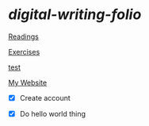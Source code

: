 # *digital-writing-folio*
[Readings](readings.md)

[Exercises](exercises.md)

[test](test.md)

[My Website](https://darcymilne.github.io/)

 - [x] Create account
 - [x] Do hello world thing


